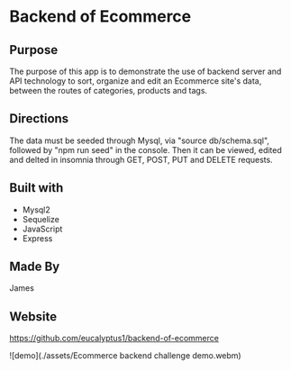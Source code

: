 # Backend of Ecommerce

## Purpose
The purpose of this app is to demonstrate the use of backend server and API technology to sort, organize and edit an Ecommerce site's data, between the routes of categories, products and tags.

## Directions
The data must be seeded through Mysql, via "source db/schema.sql", followed by "npm run seed" in the console.
Then it can be viewed, edited and delted in insomnia through GET, POST, PUT and DELETE requests.

## Built with
* Mysql2
* Sequelize
* JavaScript
* Express

## Made By
James

## Website
https://github.com/eucalyptus1/backend-of-ecommerce

![demo](./assets/Ecommerce backend challenge demo.webm)
